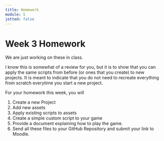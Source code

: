 ```yaml
---
title: Homework
module: 5
jotted: false
---
```


# Week 3 Homework

We are just working on these in class.

I know this is somewhat of a review for you, but it is to show that you can apply the same scripts from before (or ones that you create) to new projects.  It is meant to indicate that you do not need to recreate everything from scratch everytime you start a new project.

For your homework this week, you will

1. Create a new Project
2. Add new assets
3. Apply existing scripts to assets
4. Create a simple custom script to your game
5. Provide a document explaining how to play the game.
6. Send all these files to your GitHub Repository and submit your link to Moodle.
